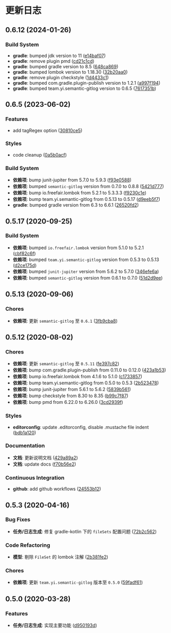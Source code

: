 # 更新日志

## 0.6.12 (2024-01-26)

### Build System

- **gradle**: bumped jdk version to 11 ([e14baf07](https://github.com/semantic-gitlog/gradle-semantic-gitlog/commit/e14baf07d43b742d79033151af5e2dea47277772))
- **gradle**: remove plugin pmd ([cd21c1cd](https://github.com/semantic-gitlog/gradle-semantic-gitlog/commit/cd21c1cdc3cb7edeada5054e97f3a7335bf73612))
- **gradle**: bumped gradle version to 8.5 ([648ca869](https://github.com/semantic-gitlog/gradle-semantic-gitlog/commit/648ca8692489d54134845a4c5a1bd5359bd80ef2))
- **gradle**: bumped lombok version to 1.18.30 ([32b20aa0](https://github.com/semantic-gitlog/gradle-semantic-gitlog/commit/32b20aa0762e2370b7d23a3393f0b640170cf3d7))
- **gradle**: remove plugin checkstyle ([1d4433c1](https://github.com/semantic-gitlog/gradle-semantic-gitlog/commit/1d4433c1cbb606a367946a074d25879260dcc669))
- **gradle**: bumped com.gradle.plugin-publish version to 1.2.1 ([a997f194](https://github.com/semantic-gitlog/gradle-semantic-gitlog/commit/a997f1941e898ff43928cad6ac752a9fc8f60a04))
- **gradle**: bumped team.yi.semantic-gitlog version to 0.6.5 ([7617351b](https://github.com/semantic-gitlog/gradle-semantic-gitlog/commit/7617351b713a291760f208f50f57d51d029a10ae))


## 0.6.5 (2023-06-02)

### Features

- add tagRegex option ([30810ce5](https://github.com/semantic-gitlog/gradle-semantic-gitlog/commit/30810ce5f2f278acd507bf59d711ca05943fe795))


### Styles

- code cleanup ([0a5b0acf](https://github.com/semantic-gitlog/gradle-semantic-gitlog/commit/0a5b0acf3a26ab682b48af0fed546b2141704af7))


### Build System

- **依赖项**: bump junit-jupiter from 5.7.0 to 5.9.3 ([f93e0588](https://github.com/semantic-gitlog/gradle-semantic-gitlog/commit/f93e05880611cc8e2ba734afd67c6875ba717221))
- **依赖项**: bumped `semantic-gitlog` version from 0.7.0 to 0.8.8 ([5421d777](https://github.com/semantic-gitlog/gradle-semantic-gitlog/commit/5421d7771a230e4933c3e196992bd065ca5ef8e6))
- **依赖项**: bump io.freefair.lombok from 5.2.1 to 5.3.3.3 ([f9230c1e](https://github.com/semantic-gitlog/gradle-semantic-gitlog/commit/f9230c1e1c653356572ef0af4edbdf2504330548))
- **依赖项**: bump team.yi.semantic-gitlog from 0.5.13 to 0.5.17 ([d9eeb5f7](https://github.com/semantic-gitlog/gradle-semantic-gitlog/commit/d9eeb5f7be28f10be9b9cba61a350e06fbd231a7))
- **gradle**: bumped gradle version from 6.3 to 6.6.1 ([26520fd2](https://github.com/semantic-gitlog/gradle-semantic-gitlog/commit/26520fd2892046061253af9909febf5fa4c24337))


## 0.5.17 (2020-09-25)

### Build System

- **依赖项**: bumped `io.freefair.lombok` version from 5.1.0 to 5.2.1 ([cbf82c6f](https://github.com/semantic-gitlog/gradle-semantic-gitlog/commit/cbf82c6f56656c0e5b8370176e16c99014722f45))
- **依赖项**: bumped `team.yi.semantic-gitlog` version from 0.5.3 to 0.5.13 ([d2ce175d](https://github.com/semantic-gitlog/gradle-semantic-gitlog/commit/d2ce175d52aefbe1e54e47933a153821e3fd85e8))
- **依赖项**: bumped `junit-jupiter` version from 5.6.2 to 5.7.0 ([346efe6a](https://github.com/semantic-gitlog/gradle-semantic-gitlog/commit/346efe6ac85b134d46b14f53a4fb9b3d832f3880))
- **依赖项**: bumped `semantic-gitlog` version from 0.6.1 to 0.7.0 ([51d2d9ee](https://github.com/semantic-gitlog/gradle-semantic-gitlog/commit/51d2d9ee99bca464146cb1b8b75029ada755fdc1))


## 0.5.13 (2020-09-06)

### Chores

- **依赖项**: 更新 `semantic-gitlog` 至 `0.6.1` ([3fb9cba8](https://github.com/semantic-gitlog/gradle-semantic-gitlog/commit/3fb9cba8c6553d918ced5fde416c4f22eb2d6602))


## 0.5.12 (2020-08-02)

### Chores

- **依赖项**: 更新 `semantic-gitlog` 至 `0.5.11` ([fe397c82](https://github.com/semantic-gitlog/gradle-semantic-gitlog/commit/fe397c820b10a691509600aa82b3f981d15aa49e))
- **依赖项**: bump com.gradle.plugin-publish from 0.11.0 to 0.12.0 ([423a1b53](https://github.com/semantic-gitlog/gradle-semantic-gitlog/commit/423a1b539c7c0e05771fc5685ba97dac49f96bcc))
- **依赖项**: bump io.freefair.lombok from 4.1.6 to 5.1.0 ([c1733857](https://github.com/semantic-gitlog/gradle-semantic-gitlog/commit/c1733857d93e20622cf7aa73f99734685712aec8))
- **依赖项**: bump team.yi.semantic-gitlog from 0.5.0 to 0.5.3 ([2b523478](https://github.com/semantic-gitlog/gradle-semantic-gitlog/commit/2b523478bf7674d834db4ac0b6f01895da5a28d5))
- **依赖项**: bump junit-jupiter from 5.6.1 to 5.6.2 ([5839b561](https://github.com/semantic-gitlog/gradle-semantic-gitlog/commit/5839b56129701571f8271afa121473c7660208bd))
- **依赖项**: bump checkstyle from 8.30 to 8.35 ([b99c7f87](https://github.com/semantic-gitlog/gradle-semantic-gitlog/commit/b99c7f871d302185524f3e1d5656fac4656b445e))
- **依赖项**: bump pmd from 6.22.0 to 6.26.0 ([3cd2939f](https://github.com/semantic-gitlog/gradle-semantic-gitlog/commit/3cd2939fb61046db4a0eb2cabfe5c03dffbdd3ea))


### Styles

- **editorconfig**: update .editorconfig, disable .mustache file indent ([bdb1a120](https://github.com/semantic-gitlog/gradle-semantic-gitlog/commit/bdb1a120243429a17866e6c333a1ab54ca5d216c))


### Documentation

- **文档**: 更新说明文档 ([429a89a2](https://github.com/semantic-gitlog/gradle-semantic-gitlog/commit/429a89a2dad1f9a9cd6c7b13baa8417fce19d261))
- **文档**: update docs ([f70b56e2](https://github.com/semantic-gitlog/gradle-semantic-gitlog/commit/f70b56e2888338dd3fe1a95b49e94085c1f2bb0e))


### Continuous Integration

- **github**: add github workflows ([24553b12](https://github.com/semantic-gitlog/gradle-semantic-gitlog/commit/24553b126b82e4c0412d4ad8c99aceb7686e2594))


## 0.5.3 (2020-04-16)

### Bug Fixes

- **任务/日志生成**: 修复 gradle-kotlin 下的 `fileSets` 配置问题 ([72b2c562](https://github.com/semantic-gitlog/gradle-semantic-gitlog/commit/72b2c562333063db772bc4ac30b20519153f056d))


### Code Refactoring

- **模型**: 剔除 `FileSet` 的 lombok 注解 ([2b381fe2](https://github.com/semantic-gitlog/gradle-semantic-gitlog/commit/2b381fe2ad07532c06e239c2ab0cda613b736e0b))


### Chores

- **依赖项**: 更新 `team.yi.semantic-gitlog` 版本至 `0.5.0` ([59fadf61](https://github.com/semantic-gitlog/gradle-semantic-gitlog/commit/59fadf616d1d86abbf1da954819438dd2b7ed7f7))


## 0.5.0 (2020-03-28)

### Features

- **任务/日志生成**: 实现主要功能 ([d950193d](https://github.com/semantic-gitlog/gradle-semantic-gitlog/commit/d950193d1249573fe78cb42182eb15699b96d72c))

